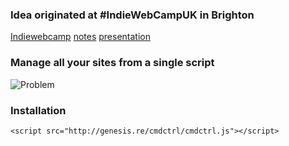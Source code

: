 ### Idea originated at #IndieWebCampUK in Brighton

[Indiewebcamp](http://indiewebcamp.com/2013/UK) [notes](https://etherpad.mozilla.org/indiewebcamp-commandcontrol) [presentation](http://bit.ly/CommandControl)

### Manage all your sites from a single script
![Problem](http://i.imgur.com/ibHj2Ya.png)

### Installation
    <script src="http://genesis.re/cmdctrl/cmdctrl.js"></script>